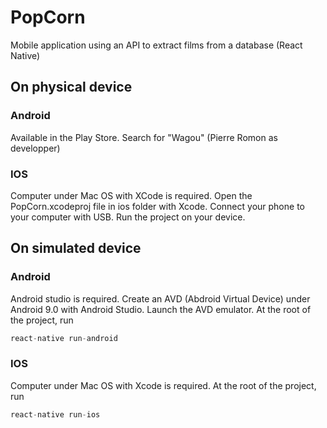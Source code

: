 # PopCorn

Mobile application using an API to extract films from a database (React Native)

## On physical device
### Android
Available in the Play Store. Search for "Wagou" (Pierre Romon as developper)

### IOS
Computer under Mac OS with XCode is required. Open the PopCorn.xcodeproj file in ios folder with Xcode. Connect your phone to your computer with USB. Run the project on your device.

## On simulated device
### Android
Android studio is required. Create an AVD (Abdroid Virtual Device) under Android 9.0 with Android Studio. Launch the AVD emulator.
At the root of the project, run
```cpp
react-native run-android
```

### IOS
Computer under Mac OS with Xcode is required.
At the root of the project, run
```cpp
react-native run-ios
```
